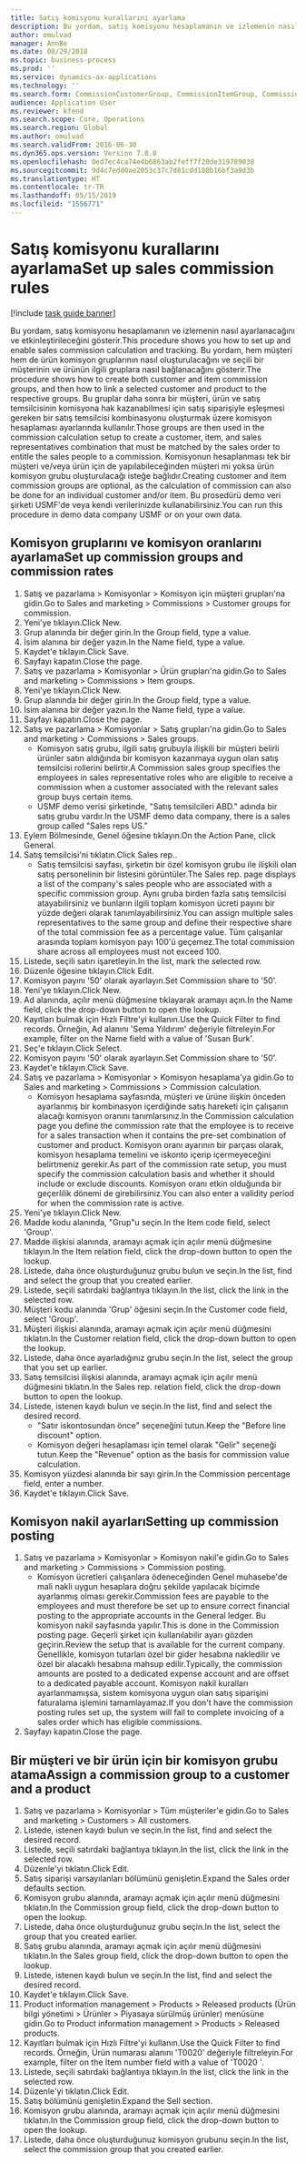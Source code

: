 ```yaml
---
title: Satış komisyonu kurallarını ayarlama
description: Bu yordam, satış komisyonu hesaplamanın ve izlemenin nasıl ayarlanacağını ve etkinleştirileceğini gösterir.
author: omulvad
manager: AnnBe
ms.date: 08/29/2018
ms.topic: business-process
ms.prod: ''
ms.service: dynamics-ax-applications
ms.technology: ''
ms.search.form: CommissionCustomerGroup, CommissionItemGroup, CommissionSalesGroup, CommissionSalesMember, DirPartyLookup, CommissionCalc, InventPosting, CustTable, EcoResProductDetailsExtended
audience: Application User
ms.reviewer: kfend
ms.search.scope: Core, Operations
ms.search.region: Global
ms.author: omulvad
ms.search.validFrom: 2016-06-30
ms.dyn365.ops.version: Version 7.0.0
ms.openlocfilehash: 0ed7ec4ca74e4b6863ab2feff7f20de319789038
ms.sourcegitcommit: 9d4c7edd0ae2053c37c7d81cdd180b16bf3a9d3b
ms.translationtype: HT
ms.contentlocale: tr-TR
ms.lasthandoff: 05/15/2019
ms.locfileid: "1556771"
---
```

# <a name="set-up-sales-commission-rules"></a><span data-ttu-id="91c37-103">Satış komisyonu kurallarını ayarlama</span><span class="sxs-lookup"><span data-stu-id="91c37-103">Set up sales commission rules</span></span>

[!include [task guide banner](../../includes/task-guide-banner.md)]

<span data-ttu-id="91c37-104">Bu yordam, satış komisyonu hesaplamanın ve izlemenin nasıl ayarlanacağını ve etkinleştirileceğini gösterir.</span><span class="sxs-lookup"><span data-stu-id="91c37-104">This procedure shows you how to set up and enable sales commission calculation and tracking.</span></span> <span data-ttu-id="91c37-105">Bu yordam, hem müşteri hem de ürün komisyon gruplarının nasıl oluşturulacağını ve seçili bir müşterinin ve ürünün ilgili gruplara nasıl bağlanacağını gösterir.</span><span class="sxs-lookup"><span data-stu-id="91c37-105">The procedure shows how to create both customer and item commission groups, and then how to link a selected customer and product to the respective groups.</span></span> <span data-ttu-id="91c37-106">Bu gruplar daha sonra bir müşteri, ürün ve satış temsilcisinin komisyona hak kazanabilmesi için satış siparişiyle eşleşmesi gereken bir satış temsilcisi kombinasyonu oluşturmak üzere komisyon hesaplaması ayarlarında kullanılır.</span><span class="sxs-lookup"><span data-stu-id="91c37-106">Those groups are then used in the commission calculation setup to create a customer, item, and sales representatives combination that must be matched by the sales order to entitle the sales people to a commission.</span></span> <span data-ttu-id="91c37-107">Komisyonun hesaplanması tek bir müşteri ve/veya ürün için de yapılabileceğinden müşteri mi yoksa ürün komisyon grubu oluşturulacağı isteğe bağlıdır.</span><span class="sxs-lookup"><span data-stu-id="91c37-107">Creating customer and item commission groups are optional, as the calculation of commission can also be done for an individual customer and/or item.</span></span> <span data-ttu-id="91c37-108">Bu prosedürü demo veri şirketi USMF'de veya kendi verilerinizde kullanabilirsiniz.</span><span class="sxs-lookup"><span data-stu-id="91c37-108">You can run this procedure in demo data company USMF or on your own data.</span></span>


## <a name="set-up-commission-groups-and-commission-rates"></a><span data-ttu-id="91c37-109">Komisyon gruplarını ve komisyon oranlarını ayarlama</span><span class="sxs-lookup"><span data-stu-id="91c37-109">Set up commission groups and commission rates</span></span>
1. <span data-ttu-id="91c37-110">Satış ve pazarlama > Komisyonlar > Komisyon için müşteri grupları'na gidin.</span><span class="sxs-lookup"><span data-stu-id="91c37-110">Go to Sales and marketing > Commissions > Customer groups for commission.</span></span>
2. <span data-ttu-id="91c37-111">Yeni'ye tıklayın.</span><span class="sxs-lookup"><span data-stu-id="91c37-111">Click New.</span></span>
3. <span data-ttu-id="91c37-112">Grup alanında bir değer girin.</span><span class="sxs-lookup"><span data-stu-id="91c37-112">In the Group field, type a value.</span></span>
4. <span data-ttu-id="91c37-113">İsim alanına bir değer yazın.</span><span class="sxs-lookup"><span data-stu-id="91c37-113">In the Name field, type a value.</span></span>
5. <span data-ttu-id="91c37-114">Kaydet'e tıklayın.</span><span class="sxs-lookup"><span data-stu-id="91c37-114">Click Save.</span></span>
6. <span data-ttu-id="91c37-115">Sayfayı kapatın.</span><span class="sxs-lookup"><span data-stu-id="91c37-115">Close the page.</span></span>
7. <span data-ttu-id="91c37-116">Satış ve pazarlama > Komisyonlar > Ürün grupları'na gidin.</span><span class="sxs-lookup"><span data-stu-id="91c37-116">Go to Sales and marketing > Commissions > Item groups.</span></span>
8. <span data-ttu-id="91c37-117">Yeni'ye tıklayın.</span><span class="sxs-lookup"><span data-stu-id="91c37-117">Click New.</span></span>
9. <span data-ttu-id="91c37-118">Grup alanında bir değer girin.</span><span class="sxs-lookup"><span data-stu-id="91c37-118">In the Group field, type a value.</span></span>
10. <span data-ttu-id="91c37-119">İsim alanına bir değer yazın.</span><span class="sxs-lookup"><span data-stu-id="91c37-119">In the Name field, type a value.</span></span>
11. <span data-ttu-id="91c37-120">Sayfayı kapatın.</span><span class="sxs-lookup"><span data-stu-id="91c37-120">Close the page.</span></span>
12. <span data-ttu-id="91c37-121">Satış ve pazarlama > Komisyonlar > Satış grupları'na gidin.</span><span class="sxs-lookup"><span data-stu-id="91c37-121">Go to Sales and marketing > Commissions > Sales groups.</span></span>
    * <span data-ttu-id="91c37-122">Komisyon satış grubu, ilgili satış grubuyla ilişkili bir müşteri belirli ürünler satın aldığında bir komisyon kazanmaya uygun olan satış temsilcisi rollerini belirtir.</span><span class="sxs-lookup"><span data-stu-id="91c37-122">A Commission sales group specifies the employees in sales representative roles who are eligible to receive a commission when a customer associated with the relevant sales group buys certain items.</span></span>  
    * <span data-ttu-id="91c37-123">USMF demo verisi şirketinde, "Satış temsilcileri ABD." adında bir satış grubu vardır.</span><span class="sxs-lookup"><span data-stu-id="91c37-123">In the USMF demo data company, there is a sales group called "Sales reps US."</span></span>  
13. <span data-ttu-id="91c37-124">Eylem Bölmesinde, Genel öğesine tıklayın.</span><span class="sxs-lookup"><span data-stu-id="91c37-124">On the Action Pane, click General.</span></span>
14. <span data-ttu-id="91c37-125">Satış temsilcisi'ni tıklatın.</span><span class="sxs-lookup"><span data-stu-id="91c37-125">Click Sales rep..</span></span>
    * <span data-ttu-id="91c37-126">Satış temsilcisi sayfası, şirketin bir özel komisyon grubu ile ilişkili olan satış personelinin bir listesini görüntüler.</span><span class="sxs-lookup"><span data-stu-id="91c37-126">The Sales rep. page displays a list of the company's sales people who are associated with a specific commission group.</span></span> <span data-ttu-id="91c37-127">Aynı gruba birden fazla satış temsilcisi atayabilirsiniz ve bunların ilgili toplam komisyon ücreti payını bir yüzde değeri olarak tanımlayabilirsiniz.</span><span class="sxs-lookup"><span data-stu-id="91c37-127">You can assign multiple sales representatives to the same group and define their respective share of the total commission fee as a percentage value.</span></span> <span data-ttu-id="91c37-128">Tüm çalışanlar arasında toplam komisyon payı 100'ü geçemez.</span><span class="sxs-lookup"><span data-stu-id="91c37-128">The total commission share across all employees must not exceed 100.</span></span>  
15. <span data-ttu-id="91c37-129">Listede, seçili satırı işaretleyin.</span><span class="sxs-lookup"><span data-stu-id="91c37-129">In the list, mark the selected row.</span></span>
16. <span data-ttu-id="91c37-130">Düzenle öğesine tıklayın.</span><span class="sxs-lookup"><span data-stu-id="91c37-130">Click Edit.</span></span>
17. <span data-ttu-id="91c37-131">Komisyon payını '50' olarak ayarlayın.</span><span class="sxs-lookup"><span data-stu-id="91c37-131">Set Commission share to '50'.</span></span>
18. <span data-ttu-id="91c37-132">Yeni'ye tıklayın.</span><span class="sxs-lookup"><span data-stu-id="91c37-132">Click New.</span></span>
19. <span data-ttu-id="91c37-133">Ad alanında, açılır menü düğmesine tıklayarak aramayı açın.</span><span class="sxs-lookup"><span data-stu-id="91c37-133">In the Name field, click the drop-down button to open the lookup.</span></span>
20. <span data-ttu-id="91c37-134">Kayıtları bulmak için Hızlı Filtre'yi kullanın.</span><span class="sxs-lookup"><span data-stu-id="91c37-134">Use the Quick Filter to find records.</span></span> <span data-ttu-id="91c37-135">Örneğin, Ad alanını 'Sema Yıldırım' değeriyle filtreleyin.</span><span class="sxs-lookup"><span data-stu-id="91c37-135">For example, filter on the Name field with a value of 'Susan Burk'.</span></span>
21. <span data-ttu-id="91c37-136">Seç'e tıklayın.</span><span class="sxs-lookup"><span data-stu-id="91c37-136">Click Select.</span></span>
22. <span data-ttu-id="91c37-137">Komisyon payını '50' olarak ayarlayın.</span><span class="sxs-lookup"><span data-stu-id="91c37-137">Set Commission share to '50'.</span></span>
23. <span data-ttu-id="91c37-138">Kaydet'e tıklayın.</span><span class="sxs-lookup"><span data-stu-id="91c37-138">Click Save.</span></span>
24. <span data-ttu-id="91c37-139">Satış ve pazarlama > Komisyonlar > Komisyon hesaplama'ya gidin.</span><span class="sxs-lookup"><span data-stu-id="91c37-139">Go to Sales and marketing > Commissions > Commission calculation.</span></span>
    * <span data-ttu-id="91c37-140">Komisyon hesaplama sayfasında, müşteri ve ürüne ilişkin önceden ayarlanmış bir kombinasyon içerdiğinde satış hareketi için çalışanın alacağı komisyon oranını tanımlarsınız.</span><span class="sxs-lookup"><span data-stu-id="91c37-140">In the Commission calculation page you define the commission rate that the employee is to receive for a sales transaction when it contains the pre-set combination of customer and product.</span></span> <span data-ttu-id="91c37-141">Komisyon oranı ayarının bir parçası olarak, komisyon hesaplama temelini ve iskonto içerip içermeyeceğini belirtmeniz gerekir.</span><span class="sxs-lookup"><span data-stu-id="91c37-141">As part of the commission rate setup, you must specify the commission calculation basis and whether it should include or exclude discounts.</span></span> <span data-ttu-id="91c37-142">Komisyon oranı etkin olduğunda bir geçerlilik dönemi de girebilirsiniz.</span><span class="sxs-lookup"><span data-stu-id="91c37-142">You can also enter a validity period for when the commission rate is active.</span></span>  
25. <span data-ttu-id="91c37-143">Yeni'ye tıklayın.</span><span class="sxs-lookup"><span data-stu-id="91c37-143">Click New.</span></span>
26. <span data-ttu-id="91c37-144">Madde kodu alanında, "Grup"u seçin.</span><span class="sxs-lookup"><span data-stu-id="91c37-144">In the Item code field, select 'Group'.</span></span>
27. <span data-ttu-id="91c37-145">Madde ilişkisi alanında, aramayı açmak için açılır menü düğmesine tıklayın.</span><span class="sxs-lookup"><span data-stu-id="91c37-145">In the Item relation field, click the drop-down button to open the lookup.</span></span>
28. <span data-ttu-id="91c37-146">Listede, daha önce oluşturduğunuz grubu bulun ve seçin.</span><span class="sxs-lookup"><span data-stu-id="91c37-146">In the list, find and select the group that you created earlier.</span></span>
29. <span data-ttu-id="91c37-147">Listede, seçili satırdaki bağlantıya tıklayın.</span><span class="sxs-lookup"><span data-stu-id="91c37-147">In the list, click the link in the selected row.</span></span>
30. <span data-ttu-id="91c37-148">Müşteri kodu alanında 'Grup' öğesini seçin.</span><span class="sxs-lookup"><span data-stu-id="91c37-148">In the Customer code field, select 'Group'.</span></span>
31. <span data-ttu-id="91c37-149">Müşteri ilişkisi alanında, aramayı açmak için açılır menü düğmesini tıklatın.</span><span class="sxs-lookup"><span data-stu-id="91c37-149">In the Customer relation field, click the drop-down button to open the lookup.</span></span>
32. <span data-ttu-id="91c37-150">Listede, daha önce ayarladığınız grubu seçin.</span><span class="sxs-lookup"><span data-stu-id="91c37-150">In the list, select the group that you set up earlier.</span></span>
33. <span data-ttu-id="91c37-151">Satış temsilcisi ilişkisi alanında, aramayı açmak için açılır menü düğmesini tıklatın.</span><span class="sxs-lookup"><span data-stu-id="91c37-151">In the Sales rep. relation field, click the drop-down button to open the lookup.</span></span>
34. <span data-ttu-id="91c37-152">Listede, istenen kaydı bulun ve seçin.</span><span class="sxs-lookup"><span data-stu-id="91c37-152">In the list, find and select the desired record.</span></span>
    * <span data-ttu-id="91c37-153">"Satır iskontosundan önce" seçeneğini tutun.</span><span class="sxs-lookup"><span data-stu-id="91c37-153">Keep the "Before line discount" option.</span></span>  
    * <span data-ttu-id="91c37-154">Komisyon değeri hesaplaması için temel olarak "Gelir" seçeneği tutun.</span><span class="sxs-lookup"><span data-stu-id="91c37-154">Keep the "Revenue" option as the basis for commission value calculation.</span></span>    
35. <span data-ttu-id="91c37-155">Komisyon yüzdesi alanında bir sayı girin.</span><span class="sxs-lookup"><span data-stu-id="91c37-155">In the Commission percentage field, enter a number.</span></span>
36. <span data-ttu-id="91c37-156">Kaydet'e tıklayın.</span><span class="sxs-lookup"><span data-stu-id="91c37-156">Click Save.</span></span>

## <a name="setting-up-commission-posting"></a><span data-ttu-id="91c37-157">Komisyon nakil ayarları</span><span class="sxs-lookup"><span data-stu-id="91c37-157">Setting up commission posting</span></span>
1. <span data-ttu-id="91c37-158">Satış ve pazarlama > Komisyonlar > Komisyon nakil'e gidin.</span><span class="sxs-lookup"><span data-stu-id="91c37-158">Go to Sales and marketing > Commissions > Commission posting.</span></span>
    * <span data-ttu-id="91c37-159">Komisyon ücretleri çalışanlara ödeneceğinden Genel muhasebe'de mali nakli uygun hesaplara doğru şekilde yapılacak biçimde ayarlanmış olması gerekir.</span><span class="sxs-lookup"><span data-stu-id="91c37-159">Commission fees are payable to the employees and must therefore be set up to ensure correct financial posting to the appropriate accounts in the General ledger.</span></span> <span data-ttu-id="91c37-160">Bu komisyon nakil sayfasında yapılır.</span><span class="sxs-lookup"><span data-stu-id="91c37-160">This is done in the Commission posting page.</span></span> <span data-ttu-id="91c37-161">Geçerli şirket için kullanılabilir ayarı gözden geçirin.</span><span class="sxs-lookup"><span data-stu-id="91c37-161">Review the setup that is available for the current company.</span></span> <span data-ttu-id="91c37-162">Genellikle, komisyon tutarları özel bir gider hesabına nakledilir ve özel bir alacaklı hesabına mahsup edilir.</span><span class="sxs-lookup"><span data-stu-id="91c37-162">Typically, the commission amounts are posted to a dedicated expense account and are offset to a dedicated payable account.</span></span> <span data-ttu-id="91c37-163">Komisyon nakil kuralları ayarlanmamışsa, sistem komisyona uygun olan satış siparişini faturalama işlemini tamamlayamaz.</span><span class="sxs-lookup"><span data-stu-id="91c37-163">If you don't have the commission posting rules set up, the system will fail to complete invoicing of a sales order which has eligible commissions.</span></span>  
2. <span data-ttu-id="91c37-164">Sayfayı kapatın.</span><span class="sxs-lookup"><span data-stu-id="91c37-164">Close the page.</span></span>

## <a name="assign-a-commission-group-to-a-customer-and-a-product"></a><span data-ttu-id="91c37-165">Bir müşteri ve bir ürün için bir komisyon grubu atama</span><span class="sxs-lookup"><span data-stu-id="91c37-165">Assign a commission group to a customer and a product</span></span>
1. <span data-ttu-id="91c37-166">Satış ve pazarlama > Komisyonlar > Tüm müşteriler'e gidin.</span><span class="sxs-lookup"><span data-stu-id="91c37-166">Go to Sales and marketing > Customers > All customers.</span></span>
2. <span data-ttu-id="91c37-167">Listede, istenen kaydı bulun ve seçin.</span><span class="sxs-lookup"><span data-stu-id="91c37-167">In the list, find and select the desired record.</span></span>
3. <span data-ttu-id="91c37-168">Listede, seçili satırdaki bağlantıya tıklayın.</span><span class="sxs-lookup"><span data-stu-id="91c37-168">In the list, click the link in the selected row.</span></span>
4. <span data-ttu-id="91c37-169">Düzenle'yi tıklatın.</span><span class="sxs-lookup"><span data-stu-id="91c37-169">Click Edit.</span></span>
5. <span data-ttu-id="91c37-170">Satış siparişi varsayılanları bölümünü genişletin.</span><span class="sxs-lookup"><span data-stu-id="91c37-170">Expand the Sales order defaults section.</span></span>
6. <span data-ttu-id="91c37-171">Komisyon grubu alanında, aramayı açmak için açılır menü düğmesini tıklatın.</span><span class="sxs-lookup"><span data-stu-id="91c37-171">In the Commission group field, click the drop-down button to open the lookup.</span></span>
7. <span data-ttu-id="91c37-172">Listede, daha önce oluşturduğunuz grubu seçin.</span><span class="sxs-lookup"><span data-stu-id="91c37-172">In the list, select the group that you created earlier.</span></span>
8. <span data-ttu-id="91c37-173">Satış grubu alanında, aramayı açmak için açılır menü düğmesini tıklatın.</span><span class="sxs-lookup"><span data-stu-id="91c37-173">In the Sales group field, click the drop-down button to open the lookup.</span></span>
9. <span data-ttu-id="91c37-174">Listede, istenen kaydı bulun ve seçin.</span><span class="sxs-lookup"><span data-stu-id="91c37-174">In the list, find and select the desired record.</span></span>
10. <span data-ttu-id="91c37-175">Kaydet'e tıklayın.</span><span class="sxs-lookup"><span data-stu-id="91c37-175">Click Save.</span></span>
11. <span data-ttu-id="91c37-176">Product information management > Products > Released products (Ürün bilgi yönetimi > Ürünler > Piyasaya sürülmüş ürünler) menüsüne gidin.</span><span class="sxs-lookup"><span data-stu-id="91c37-176">Go to Product information management > Products > Released products.</span></span>
12. <span data-ttu-id="91c37-177">Kayıtları bulmak için Hızlı Filtre'yi kullanın.</span><span class="sxs-lookup"><span data-stu-id="91c37-177">Use the Quick Filter to find records.</span></span> <span data-ttu-id="91c37-178">Örneğin, Ürün numarası alanını 'T0020' değeriyle filtreleyin.</span><span class="sxs-lookup"><span data-stu-id="91c37-178">For example, filter on the Item number field with a value of 'T0020 '.</span></span>
13. <span data-ttu-id="91c37-179">Listede, seçili satırdaki bağlantıya tıklayın.</span><span class="sxs-lookup"><span data-stu-id="91c37-179">In the list, click the link in the selected row.</span></span>
14. <span data-ttu-id="91c37-180">Düzenle'yi tıklatın.</span><span class="sxs-lookup"><span data-stu-id="91c37-180">Click Edit.</span></span>
15. <span data-ttu-id="91c37-181">Satış bölümünü genişletin.</span><span class="sxs-lookup"><span data-stu-id="91c37-181">Expand the Sell section.</span></span>
16. <span data-ttu-id="91c37-182">Komisyon grubu alanında, aramayı açmak için açılır menü düğmesini tıklatın.</span><span class="sxs-lookup"><span data-stu-id="91c37-182">In the Commission group field, click the drop-down button to open the lookup.</span></span>
17. <span data-ttu-id="91c37-183">Listede, daha önce oluşturduğunuz komisyon grubunu seçin.</span><span class="sxs-lookup"><span data-stu-id="91c37-183">In the list, select the commission group that you created earlier.</span></span>

